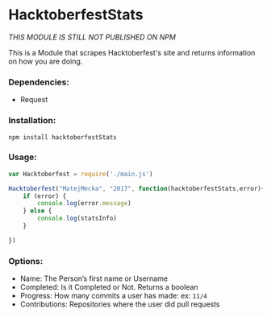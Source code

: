 # HacktoberfestStats
*THIS MODULE IS STILL NOT PUBLISHED ON NPM*

This is a Module that scrapes Hacktoberfest's site and returns information on how you are doing. 

### Dependencies:
* Request

### Installation:
`npm install hacktoberfestStats`

### Usage:
```js
var Hacktoberfest = require('./main.js')

Hacktoberfest("MatejMecka", "2017", function(hacktoberfestStats,error){
	if (error) {
		console.log(error.message)
	} else {
		console.log(statsInfo)
	}

})

```

### Options:

* Name: The Person’s first name or Username
* Completed: Is it Completed or Not. Returns a boolean
* Progress: How many commits a user has made: ex: `11/4`
* Contributions: Repositories where the user did pull requests

